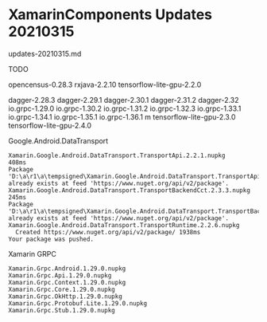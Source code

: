 # XamarinComponents Updates 20210315

updates-20210315.md

TODO

opencensus-0.28.3
rxjava-2.2.10
tensorflow-lite-gpu-2.2.0


dagger-2.28.3
dagger-2.29.1
dagger-2.30.1
dagger-2.31.2
dagger-2.32
io.grpc-1.29.0
io.grpc-1.30.2
io.grpc-1.31.2
io.grpc-1.32.3
io.grpc-1.33.1
io.grpc-1.34.1
io.grpc-1.35.1
io.grpc-1.36.1
m
tensorflow-lite-gpu-2.3.0
tensorflow-lite-gpu-2.4.0

Google.Android.DataTransport

```
Xamarin.Google.Android.DataTransport.TransportApi.2.2.1.nupkg
408ms
Package 'D:\a\r1\a\tempsigned\Xamarin.Google.Android.DataTransport.TransportApi.2.2.1.nupkg' already exists at feed 'https://www.nuget.org/api/v2/package'.
Xamarin.Google.Android.DataTransport.TransportBackendCct.2.3.3.nupkg
245ms
Package 'D:\a\r1\a\tempsigned\Xamarin.Google.Android.DataTransport.TransportBackendCct.2.3.3.nupkg' already exists at feed 'https://www.nuget.org/api/v2/package'.
Xamarin.Google.Android.DataTransport.TransportRuntime.2.2.6.nupkg
  Created https://www.nuget.org/api/v2/package/ 1938ms
Your package was pushed.

```

Xamarin GRPC

```
Xamarin.Grpc.Android.1.29.0.nupkg
Xamarin.Grpc.Api.1.29.0.nupkg
Xamarin.Grpc.Context.1.29.0.nupkg
Xamarin.Grpc.Core.1.29.0.nupkg
Xamarin.Grpc.OkHttp.1.29.0.nupkg
Xamarin.Grpc.Protobuf.Lite.1.29.0.nupkg
Xamarin.Grpc.Stub.1.29.0.nupkg
```